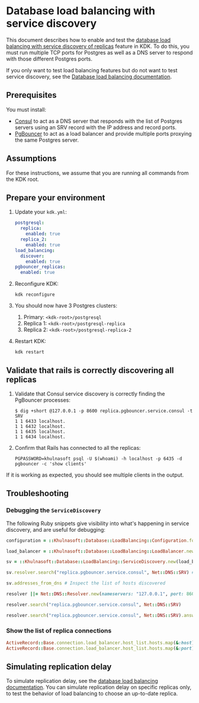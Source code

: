 # Database load balancing with service discovery

This document describes how to enable and test the [database load balancing with service discovery of replicas](https://docs.khulnasoft.com/ee/administration/postgresql/database_load_balancing.html#service-discovery) feature in KDK. To do this, you must run multiple TCP ports for Postgres as well as a DNS server to respond with those different Postgres ports.

If you only want to test load balancing features but do not want to test service discovery, see the [Database load balancing documentation](database_load_balancing.md).

## Prerequisites

You must install:

- [Consul](https://developer.hashicorp.com/consul/docs/install) to act as a DNS server that responds with the list of Postgres servers using an SRV record with the IP address and record ports.
- [PgBouncer](https://www.pgbouncer.org/install.html) to act as a load balancer and provide multiple ports proxying the same Postgres server.

## Assumptions

For these instructions, we assume that you are running all commands from the KDK root.

## Prepare your environment

1. Update your `kdk.yml`:

   ```yaml
   postgresql:
     replica:
       enabled: true
     replica_2:
       enabled: true
   load_balancing:
     discover:
       enabled: true
   pgbouncer_replicas:
     enabled: true
   ```

1. Reconfigure KDK:

   ```shell
   kdk reconfigure
   ```

1. You should now have 3 Postgres clusters:

   1. Primary: `<kdk-root>/postgresql`
   1. Replica 1: `<kdk-root>/postgresql-replica`
   1. Replica 2: `<kdk-root>/postgresql-replica-2`

1. Restart KDK:

   ```shell
   kdk restart
   ```

## Validate that rails is correctly discovering all replicas

1. Validate that Consul service discovery is correctly finding the PgBouncer processes:

   ```shell
   $ dig +short @127.0.0.1 -p 8600 replica.pgbouncer.service.consul -t SRV
   1 1 6433 localhost.
   1 1 6432 localhost.
   1 1 6435 localhost.
   1 1 6434 localhost.
   ```

1. Confirm that Rails has connected to all the replicas:

   ```shell
   PGPASSWORD=khulnasoft psql -U $(whoami) -h localhost -p 6435 -d pgbouncer -c 'show clients'
   ```

If it is working as expected, you should see multiple clients in the output.

## Troubleshooting

### Debugging the `ServiceDiscovery`

The following Ruby snippets give visibility into what's happening in
service discovery, and are useful for debugging:

```ruby
configuration = ::Khulnasoft::Database::LoadBalancing::Configuration.for_model(::ActiveRecord::Base)

load_balancer = ::Khulnasoft::Database::LoadBalancing::LoadBalancer.new(configuration)

sv = ::Khulnasoft::Database::LoadBalancing::ServiceDiscovery.new(load_balancer, **configuration.service_discovery)

sv.resolver.search("replica.pgbouncer.service.consul", Net::DNS::SRV) # Inspect the DNS result

sv.addresses_from_dns # Inspect the list of hosts discovered
```

```ruby
resolver ||= Net::DNS::Resolver.new(nameservers: "127.0.0.1", port: 8600, use_tcp: true)

resolver.search("replica.pgbouncer.service.consul", Net::DNS::SRV)

resolver.search("replica.pgbouncer.service.consul", Net::DNS::SRV).answer.map { |r| { host: r.host, port: r.port } }
```

### Show the list of replica connections

```ruby
ActiveRecord::Base.connection.load_balancer.host_list.hosts.map(&:host)
ActiveRecord::Base.connection.load_balancer.host_list.hosts.map(&:port)
```

## Simulating replication delay

To simulate replication delay, see the [database load balancing documentation](database_load_balancing.md#simulating-replication-delay). You can simulate replication delay on specific replicas only, to test the behavior of load balancing to choose an up-to-date replica.
